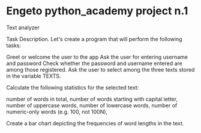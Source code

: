 # Engeto python_academy project n.1
Text analyzer


Task Description.
Let's create a program that will perform the following tasks:

Greet or welcome the user to the app
Ask the user for entering username and password
Check whether the password and username entered are among those registered.
Ask the user to select among the three texts stored in the variable TEXTS.

Calculate the following statistics for the selected text:

number of words in total,
number of words starting with capital letter,
number of uppercase words,
number of lowercase words,
number of numeric-only words (e.g. 100, not 100N),

Create a bar chart depicting the frequencies of word lengths in the text.
